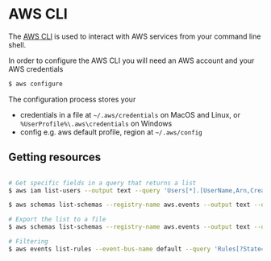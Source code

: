 # AWS CLI

The [AWS CLI](https://docs.aws.amazon.com/cli/latest/userguide/cli-chap-welcome.html) is used to interact with AWS services from your command line shell.

In order to configure the AWS CLI you will need an AWS account and your AWS credentials

```bash
$ aws configure
```

The configuration process stores your

* credentials in a file at `~/.aws/credentials` on MacOS and Linux, or `%UserProfile%\.aws\credentials` on Windows
* config e.g. aws default profile, region at `~/.aws/config`

## Getting resources

```bash

# Get specific fields in a query that returns a list 
$ aws iam list-users --output text --query 'Users[*].[UserName,Arn,CreateDate,PasswordLastUsed,UserId]'

$ aws schemas list-schemas --registry-name aws.events --output text --query 'Schemas[*].[SchemaName,SchemaArn,LastModified,VersionCount]'

# Export the list to a file
$ aws schemas list-schemas --registry-name aws.events --output text --query 'Schemas[*].[SchemaName,SchemaArn,LastModified,VersionCount]' > aws_events.csv

# Filtering 
$ aws events list-rules --event-bus-name default --query 'Rules[?State==`ENABLED`]

```

